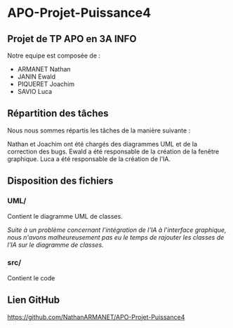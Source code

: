 # APO-Projet-Puissance4

## Projet de TP APO en 3A INFO

Notre equipe est composée de :

- ARMANET Nathan
- JANIN Ewald
- PIQUERET Joachim
- SAVIO Luca

## Répartition des tâches

Nous nous sommes répartis les tâches de la manière suivante :

Nathan et Joachim ont été chargés des diagrammes UML et de la correction des bugs.
Ewald a été responsable de la création de la fenêtre graphique.
Luca a été responsable de la création de l'IA.

## Disposition des fichiers

### UML/

Contient le diagramme UML de classes.

_Suite à un problème concernant l'intégration de l'IA à l'interface graphique, nous n'avons malheureusement pas eu le temps de rajouter les classes de l'IA sur le diagramme de classes._


### src/

Contient le code

## Lien GitHub

https://github.com/NathanARMANET/APO-Projet-Puissance4
